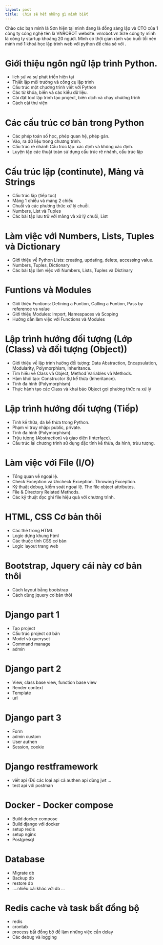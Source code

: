 ```yaml
---
layout: post
title:  Chia sẻ hết những gì mình biết
---
```


Chào các bạn mình là Sơn hiện tại mình đang là đồng sáng lập và CTO của 1 công ty công nghệ tên là VNROBOT website: vnrobot.vn 
Size công ty mình là công ty startup khoảng 20 người.
Mình có thời gian rảnh vào buổi tối nên mình mở 1 khoá học lập trình web với python để chia sẻ với .



# Giới thiệu ngôn ngữ lập trình Python.

- lịch sử và sự phát triển hiện tại 
- Thiết lập môi trường và công cụ lập trình 
- Cấu trúc một chương trình viết với Python 
- Các từ khóa, biến và các kiểu dữ liệu. 
- Cài đặt tool lập trình tạo project, biên dịch và chạy chương trình
- Cách cài thư viện 

# Các cấu trúc cơ bản trong Python

- Các phép toán số học, phép quan hệ, phép gán. 
- Vào, ra dữ liệu trong chương trình. 
- Cấu trúc rẽ nhánh Cấu trúc lặp: xác định và không xác định. 
- Luyện tập các thuật toán sử dụng cấu trúc rẽ nhánh, cấu trúc lặp

# Cấu trúc lặp (continute), Mảng và Strings

- Cấu trúc lặp (tiếp tục) 
- Mảng 1 chiều và mảng 2 chiều 
- Chuỗi và các phương thức xử lý chuỗi. 
- Numbers, List và Tuples 
- Các bài tập lưu trữ với mảng và xử lý chuỗi, List

# Làm việc với Numbers, Lists, Tuples và Dictionary
- Giới thiệu về Python Lists: creating, updating, delete, accessing value. 
- Numbers, Tuples, Dictionary
- Các bài tập làm việc với Numbers, Lists, Tuples và Dictinary

# Funtions và Modules
- Giới thiệu Funtions: Defining a Funtion, Calling a Funtion, Pass by reference vs value 
- Giới thiệu Modules: Import, Namespaces và Scoping 
- Hướng dẫn làm việc với Functions và Modules

# Lập trình hướng đối tượng (Lớp (Class) và đối tượng (Object))

- Giới thiệu về lập trình hướng đối tượng: Data Abstraction, Encapsulation, Modularity, Polymorphism, Inheritance. 
- Tìm hiểu về Class và Object, Method Variables và Methods. 
- Hàm khởi tạo: Constructor Sự kế thừa (Inheritance). 
- Tính đa hình (Polymorphism) 
- Thực hành tạo các Class và khai báo Object gọi phương thức ra xử lý

# Lập trình hướng đối tượng (Tiếp)

- Tính kế thừa, đa kế thừa trong Python. 
- Phạm vi truy nhập: public, private. 
- Tính đa hình (Polymorphism). 
- Trừu tượng (Abstraction) và giao diện (Interface). 
- Cấu trúc lại chương trình sử dụng đặc tính kế thừa, đa hình, trừu tượng.

# Làm việc với File (I/O)
- Tổng quan về ngoại lệ. 
- Check Exception và Uncheck Exception. Throwing Exception. 
- Kỹ thuật debug, kiểm soát ngoại lệ. The file object attributes. 
- File & Directory Related Methods. 
- Các kỹ thuật đọc ghi file hiệu quả với chương trình.

# HTML, CSS Cơ bản thôi 
- Các thẻ trong HTML
- Logic dựng khung html 
- Các thuộc tính  CSS cơ bản
- Logic layout trang web 

# Bootstrap, Jquery cái này cơ bản thôi 
- Cách layout bằng bootstrap 
- Cách dùng jquery cơ bản thôi 

# Django part 1 
- Tạo project 
- Cấu trúc project cơ bản 
- Model và queryset 
- Command manage 
- admin 

# Django part 2 
- View, class base view, function base view 
- Render context 
- Template 
-  url 
# Django part 3 
- Form 
- admin custom 
- User authen 
- Session, cookie 

# Django restframework 
- viết api (Đủ các loại api cả authen api dùng jwt ...
- test api với postman 

# Docker - Docker compose 

- Build docker compose 
- Build django với docker 
- setup redis 
- setup nginx 
- Postgresql 

# Database 
- Migrate db
- Backup db 
- restore db 
- ....nhiều cái khác với db ...

# Redis cache và task bất đồng bộ 
- redis 
- crontab 
- process bất đồng bộ để làm những việc cần delay 
- Các debug và logging 



